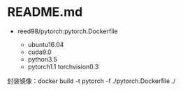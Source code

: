 README.md
======

* reed98/pytorch:pytorch.Dockerfile

  * ubuntu16.04
  * cuda9.0
  * python3.5
  * pytorch1.1 torchvision0.3
  
  
封装镜像：docker build -t pytorch -f ./pytorch.Dockerfile ./
